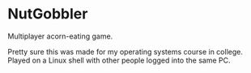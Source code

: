 # NutGobbler
Multiplayer acorn-eating game.

Pretty sure this was made for my operating systems course in college. Played on a Linux shell with other people logged into the same PC.